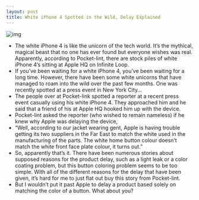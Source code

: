 ```yaml
---
layout: post
title: White iPhone 4 Spotted in the Wild, Delay Explained
---
```

![img](http://media.idownloadblog.com/wp-content/uploads/2010/10/White-iPhone-spotted-in-New-York-owner-explains-why-you-havent-got-one-yet-e1287151780714.jpeg)
* The white iPhone 4 is like the unicorn of the tech world. It’s the mythical, magical beast that no one has ever found but everyone wishes was real. Apparently, according to Pocket-lint, there are stock piles of white iPhone 4’s sitting at Apple HQ on Infinite Loop.
* If you’ve been waiting for a white iPhone 4, you’ve been waiting for a long time. However, there have been some white unicorns that have managed to roam into the wild over the past few months. One was recently spotted at a press event in New York City…
* The people over at Pocket-link spotted a reporter at a recent press event casually using his white iPhone 4. They approached him and he said that a friend of his at Apple HQ hooked him up with the device.
* Pocket-lint asked the reporter (who wished to remain nameless) if he knew why Apple was delaying the device,
* “Well, according to our jacket wearing gent, Apple is having trouble getting its two suppliers in the Far East to match the white used in the manufacturing of the parts. The white home button colour doesn’t match the white front face plate colour, it turns out.”
* So, apparently that’s it. There have been numerous stories about supposed reasons for the product delay, such as a light leak or a color coating problem, but this button coloring problem seems to be too simple. With all of the different reasons for the delay that have been given, it’s hard for me to just flat out buy this story from Pocket-lint.
* But I wouldn’t put it past Apple to delay a product based solely on matching the color of a button. What about you?

